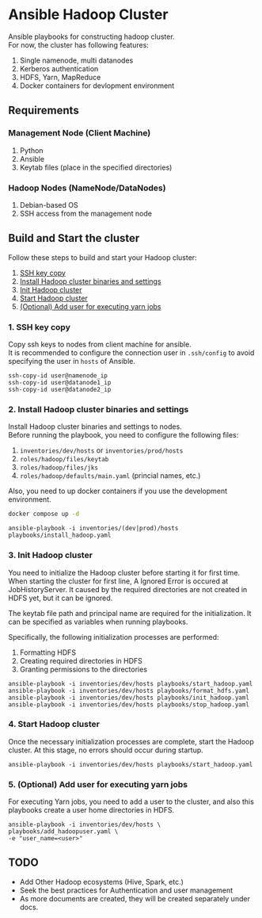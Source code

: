 # Ansible Hadoop Cluster

Ansible playbooks for constructing hadoop cluster.  
For now, the cluster has following features:

1. Single namenode, multi datanodes
2. Kerberos authentication
3. HDFS, Yarn, MapReduce
4. Docker containers for devlopment environment

## Requirements

### Management Node (Client Machine)
1. Python
2. Ansible
3. Keytab files (place in the specified directories)

### Hadoop Nodes (NameNode/DataNodes)
1. Debian-based OS
2. SSH access from the management node

## Build and Start the cluster

Follow these steps to build and start your Hadoop cluster:

1. [SSH key copy](#1-ssh-key-copy)
2. [Install Hadoop cluster binaries and settings](#2-install-hadoop-cluster-binaries-and-settings)
3. [Init Hadoop cluster](#3-init-hadoop-cluster)
4. [Start Hadoop cluster](#4-start-hadoop-cluster)
5. [(Optional) Add user for executing yarn jobs](#5-optional-add-user-for-executing-yarn-jobs)

### 1. SSH key copy

Copy ssh keys to nodes from client machine for ansible.  
It is recommended to configure the connection user in `.ssh/config` to avoid specifying the user in `hosts` of Ansible.

```
ssh-copy-id user@namenode_ip
ssh-copy-id user@datanode1_ip
ssh-copy-id user@datanode2_ip
```

### 2. Install Hadoop cluster binaries and settings

Install Hadoop cluster binaries and settings to nodes.  
Before running the playbook, you need to configure the following files:

1. `inventories/dev/hosts` or `inventories/prod/hosts`
2. `roles/hadoop/files/keytab`
3. `roles/hadoop/files/jks`
4. `roles/hadoop/defaults/main.yaml` (princial names, etc.)

Also, you need to up docker containers if you use the development environment.

```bash
docker compose up -d
```

```
ansible-playbook -i inventories/(dev|prod)/hosts playbooks/install_hadoop.yaml
```

### 3. Init Hadoop cluster

You need to initialize the Hadoop cluster before starting it for first time.
When starting the cluster for first line, A Ignored Error is occured at JobHistoryServer.
It caused by the required directories are not created in HDFS yet, but it can be ignored.

The keytab file path and principal name are required for the initialization.
It can be specified as variables when running playbooks.

Specifically, the following initialization processes are performed:

1. Formatting HDFS
2. Creating required directories in HDFS
3. Granting permissions to the directories

```
ansible-playbook -i inventories/dev/hosts playbooks/start_hadoop.yaml
ansible-playbook -i inventories/dev/hosts playbooks/format_hdfs.yaml
ansible-playbook -i inventories/dev/hosts playbooks/init_hadoop.yaml
ansible-playbook -i inventories/dev/hosts playbooks/stop_hadoop.yaml
```

### 4. Start Hadoop cluster

Once the necessary initialization processes are complete, start the Hadoop cluster. At this stage, no errors should occur during startup.

```
ansible-playbook -i inventories/dev/hosts playbooks/start_hadoop.yaml
```

### 5. (Optional) Add user for executing yarn jobs

For executing Yarn jobs, you need to add a user to the cluster, and also this playbooks create a user home directories in HDFS.

```
ansible-playbook -i inventories/dev/hosts \
playbooks/add_hadoopuser.yaml \
-e "user_name=<user>"
```

## TODO

- Add Other Hadoop ecosystems (Hive, Spark, etc.)
- Seek the best practices for Authentication and user management
- As more documents are created, they will be created separately under docs.
